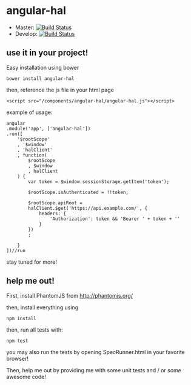 # angular-hal

* Master: [![Build Status](https://travis-ci.org/elmerbulthuis/angular-hal.png?branch=master)](https://travis-ci.org/elmerbulthuis/angular-hal)
* Develop: [![Build Status](https://travis-ci.org/elmerbulthuis/angular-hal.png?branch=develop)](https://travis-ci.org/elmerbulthuis/angular-hal)


## use it in your project!

Easy installation using bower
	
	bower install angular-hal


then, reference the js file in your html page

	<script src="/components/angular-hal/angular-hal.js"></script>


example of usage:
	
	angular
	.module('app', ['angular-hal'])
	.run([
		'$rootScope'
		, '$window'
		, 'halClient'
		, function(
			$rootScope
			, $window
			, halClient
		) {
			var token = $window.sessionStorage.getItem('token');

			$rootScope.isAuthenticated = !!token;

			$rootScope.apiRoot =
			halClient.$get('https://api.example.com/', {
				headers: {
					'Authorization': token && 'Bearer ' + token + ''
				}
			})
			;
			
		}
	])//run


stay tuned for more!


## help me out!

First, install PhantomJS from http://phantomjs.org/

then, install everything using

	npm install
	

then, run all tests with:
	
	npm test
	

you may also run the tests by opening SpecRunner.html in your favorite browser!

Then, help me out by providing me with some unit tests and / or some awesome code!




